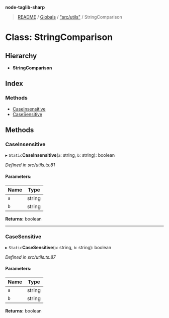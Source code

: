 **node-taglib-sharp**

> [README](../README.md) / [Globals](../globals.md) / ["src/utils"](../modules/_src_utils_.md) / StringComparison

# Class: StringComparison

## Hierarchy

* **StringComparison**

## Index

### Methods

* [CaseInsensitive](_src_utils_.stringcomparison.md#caseinsensitive)
* [CaseSensitive](_src_utils_.stringcomparison.md#casesensitive)

## Methods

### CaseInsensitive

▸ `Static`**CaseInsensitive**(`a`: string, `b`: string): boolean

*Defined in src/utils.ts:81*

#### Parameters:

Name | Type |
------ | ------ |
`a` | string |
`b` | string |

**Returns:** boolean

___

### CaseSensitive

▸ `Static`**CaseSensitive**(`a`: string, `b`: string): boolean

*Defined in src/utils.ts:87*

#### Parameters:

Name | Type |
------ | ------ |
`a` | string |
`b` | string |

**Returns:** boolean
